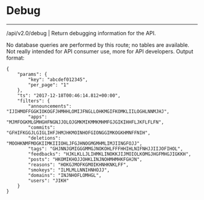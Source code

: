 # Debug

---
/api/v2.0/debug | Return debugging information for the API.

No database queries are performed by this route; no tables are available. Not really intended for API consumer use, more for API developers.
Output format:

    {
        "params": {
            "key": "abcdef012345",
            "per_page": "1"
        },
        "ts": "2017-12-18T00:46:14.812+00:00",
        "filters": {
            "announcements": "IJIHMOFFGGKIOKOGFJHMHHLOMIJFNGLLOHKMGIFKOMKLIILOGHLNNMJHJ",
            "apps": "MJMFOGKMLGMHGHFNGNJJOLOJGMKMIKMMKMHMFGJGIKIHHFLJKFLFLFN",
            "commits": "GFHIFKGGJLGIGLIHFJHMJHKMOINHOFGIONGGIMKOGKHMNFFNIH",
            "deletions": "MOOHKNMFMOGKIIMKIIIOHLJFGJHNOGMGMHMLIMJIINGFOJJ",
            "tags": "GHJNNJGMIGGGMMGJNOKOHLFFFHHIHLNIFNHJJIIJOFIHOL",
            "feedbacks": "HJKLKLLJLIHMKLINOKKJIJMOIOLKOMGJHGFMHGJIGKKH",
            "posts": "HKOMIKHOJJOHKLINJNOHMHMHKFGHJN",
            "reasons": "HOKGJMOFKGMOIKHNHKNKLFF",
            "smokeys": "ILMLMLLNNIHNHOJJ",
            "domains": "INJNHOFLOMHGL",
            "users": "JIKH"
        }
    }